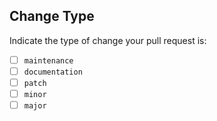 ## Change Type

Indicate the type of change your pull request is:

- [ ] `maintenance`
- [ ] `documentation`
- [ ] `patch`
- [ ] `minor`
- [ ] `major`
